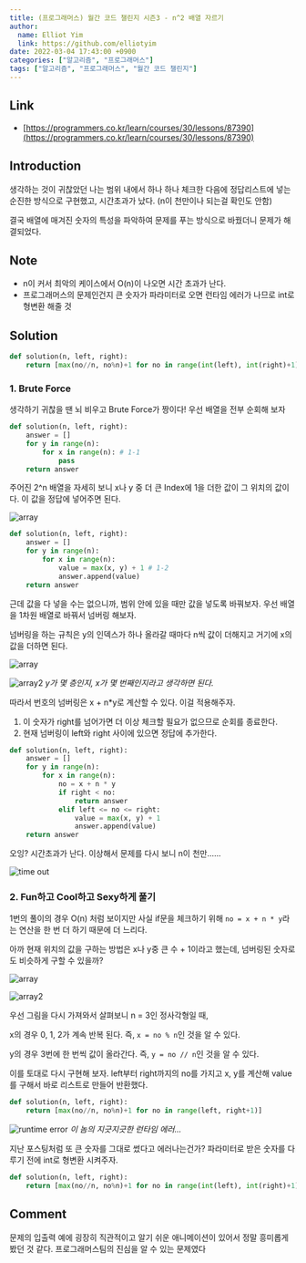 ```yaml
---
title: (프로그래머스) 월간 코드 챌린지 시즌3 - n^2 배열 자르기
author:
  name: Elliot Yim
  link: https://github.com/elliotyim
date: 2022-03-04 17:43:00 +0900
categories: ["알고리즘", "프로그래머스"]
tags: ["알고리즘", "프로그래머스", "월간 코드 챌린지"]
---
```


## Link

- [https://programmers.co.kr/learn/courses/30/lessons/87390](https://programmers.co.kr/learn/courses/30/lessons/87390)

## Introduction

생각하는 것이 귀찮았던 나는 범위 내에서 하나 하나 체크한 다음에 정답리스트에 넣는 순진한 방식으로 구현했고, 시간초과가 났다. (n이 천만이나 되는걸 확인도 안함)

결국 배열에 매겨진 숫자의 특성을 파악하여 문제를 푸는 방식으로 바꿨더니 문제가 해결되었다.

## Note

- n이 커서 최악의 케이스에서 O(n)이 나오면 시간 초과가 난다.
- 프로그래머스의 문제인건지 큰 숫자가 파라미터로 오면 런타임 에러가 나므로 int로 형변환 해줄 것

## Solution

```python
def solution(n, left, right):
    return [max(no//n, no%n)+1 for no in range(int(left), int(right)+1)]
```

### 1. Brute Force

생각하기 귀찮을 땐 뇌 비우고 Brute Force가 짱이다! 우선 배열을 전부 순회해 보자

```python
def solution(n, left, right):
    answer = []
    for y in range(n):
        for x in range(n): # 1-1
            pass
    return answer
```

주어진 2^n 배열을 자세히 보니 x나 y 중 더 큰 Index에 1을 더한 값이 그 위치의 값이다. 이 값을 정답에 넣어주면 된다.

![array](/assets/img/algorithm/programmers/practice/slicing-n-square-array/array.png)

```python
def solution(n, left, right):
    answer = []
    for y in range(n):
        for x in range(n):
            value = max(x, y) + 1 # 1-2
            answer.append(value)
    return answer
```

근데 값을 다 넣을 수는 없으니까, 범위 안에 있을 때만 값을 넣도록 바꿔보자. 우선 배열을 1차원 배열로 바꿔서 넘버링 해보자.

넘버링을 하는 규칙은 y의 인덱스가 하나 올라갈 때마다 n씩 값이 더해지고 거기에 x의 값을 더하면 된다.

![array](/assets/img/algorithm/programmers/practice/slicing-n-square-array/array.png)

![array2](/assets/img/algorithm/programmers/practice/slicing-n-square-array/array2.png)
_y가 몇 층인지, x가 몇 번째인지라고 생각하면 된다._

따라서 번호의 넘버링은 x + n\*y로 계산할 수 있다. 이걸 적용해주자.

1. 이 숫자가 right를 넘어가면 더 이상 체크할 필요가 없으므로 순회를 종료한다.
2. 현재 넘버링이 left와 right 사이에 있으면 정답에 추가한다.

```python
def solution(n, left, right):
    answer = []
    for y in range(n):
        for x in range(n):
            no = x + n * y
            if right < no:
                return answer
            elif left <= no <= right:
                value = max(x, y) + 1
                answer.append(value)
    return answer
```

오잉? 시간초과가 난다. 이상해서 문제를 다시 보니 n이 천만......

![time out](/assets/img/algorithm/programmers/practice/slicing-n-square-array/timeout.png)

### 2. Fun하고 Cool하고 Sexy하게 풀기

1번의 풀이의 경우 O(n) 처럼 보이지만 사실 if문을 체크하기 위해 `no = x + n * y`라는 연산을 한 번 더 하기 때문에 더 느리다.

아까 현재 위치의 값을 구하는 방법은 x나 y중 큰 수 + 1이라고 했는데, 넘버링된 숫자로도 비슷하게 구할 수 있을까?

![array](/assets/img/algorithm/programmers/practice/slicing-n-square-array/array.png)

![array2](/assets/img/algorithm/programmers/practice/slicing-n-square-array/array2.png)

우선 그림을 다시 가져와서 살펴보니 n = 3인 정사각형일 때,

x의 경우 0, 1, 2가 계속 반복 된다. 즉, `x = no % n`인 것을 알 수 있다.

y의 경우 3번에 한 번씩 값이 올라간다. 즉, `y = no // n`인 것을 알 수 있다.

이를 토대로 다시 구현해 보자. left부터 right까지의 no를 가지고 x, y를 계산해 value를 구해서 바로 리스트로 만들어 반환했다.

```python
def solution(n, left, right):
    return [max(no//n, no%n)+1 for no in range(left, right+1)]
```

![runtime error](/assets/img/algorithm/programmers/practice/slicing-n-square-array/runtime-error.png)
_이 놈의 지긋지긋한 런타임 에러..._

지난 포스팅처럼 또 큰 숫자를 그대로 썼다고 에러나는건가? 파라미터로 받은 숫자를 다루기 전에 int로 형변환 시켜주자.

```python
def solution(n, left, right):
    return [max(no//n, no%n)+1 for no in range(int(left), int(right)+1)]
```

## Comment

문제의 입출력 예에 굉장히 직관적이고 알기 쉬운 애니메이션이 있어서 정말 흥미롭게 봤던 것 같다. 프로그래머스팀의 진심을 알 수 있는 문제였다
